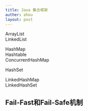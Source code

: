 ```yaml
---
title: Java 集合框架
auther: ahou
layout: post
---
```



ArrayList  
LinkedList  

HashMap  
Hashtable  
ConcurrentHashMap  

HashSet  

LinkedHashMap  
LinkedHashSet  

## Fail-Fast和Fail-Safe机制